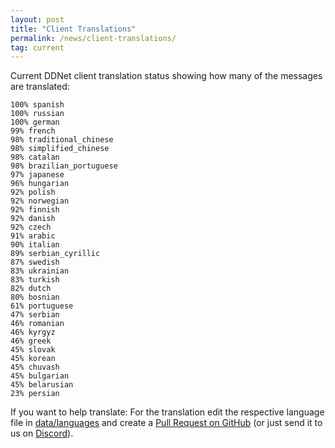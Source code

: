 ```yaml
---
layout: post
title: "Client Translations"
permalink: /news/client-translations/
tag: current
---
```


Current DDNet client translation status showing how many of the messages are translated:

```
100% spanish
100% russian
100% german
99% french
98% traditional_chinese
98% simplified_chinese
98% catalan
98% brazilian_portuguese
97% japanese
96% hungarian
92% polish
92% norwegian
92% finnish
92% danish
92% czech
91% arabic
90% italian
89% serbian_cyrillic
87% swedish
83% ukrainian
83% turkish
82% dutch
80% bosnian
61% portuguese
47% serbian
46% romanian
46% kyrgyz
46% greek
45% slovak
45% korean
45% chuvash
45% bulgarian
45% belarusian
23% persian
```

If you want to help translate: For the translation edit the respective language file in [data/languages](https://github.com/ddnet/ddnet/tree/master/data/languages) and create a [Pull Request on GitHub](https://github.com/ddnet/ddnet/) (or just send it to us on [Discord](/discord/)).
